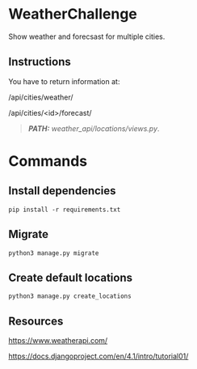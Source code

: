 # WeatherChallenge

Show weather and forecsast for multiple cities.

## Instructions

You have to return information at:

/api/cities/weather/

/api/cities/\<id\>/forecast/

> **_PATH:_** _weather_api/locations/views.py_.

# Commands
## Install dependencies
```
pip install -r requirements.txt
```
## Migrate
```
python3 manage.py migrate
```
## Create default locations
```
python3 manage.py create_locations
```
## Resources
https://www.weatherapi.com/

https://docs.djangoproject.com/en/4.1/intro/tutorial01/